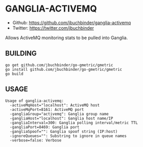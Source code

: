 GANGLIA-ACTIVEMQ
================

 * Github: https://github.com/jbuchbinder/ganglia-activemq
 * Twitter: https://twitter.com/jbuchbinder

Allows ActiveMQ monitoring stats to be pulled into Ganglia.

BUILDING
--------

```
go get github.com/jbuchbinder/go-gmetric/gmetric
go install github.com/jbuchbinder/go-gmetric/gmetric
go build
```

USAGE
-----

```
Usage of ganglia-activemq:
  -activeMqHost="localhost": ActiveMQ host
  -activeMqPort=8161: ActiveMQ port
  -gangliaGroup="activemq": Ganglia group name
  -gangliaHost="localhost": Ganglia host name/IP
  -gangliaInterval=300: Ganglia polling interval/metric TTL
  -gangliaPort=8469: Ganglia port
  -gangliaSpoof="": Ganglia spoof string (IP:host)
  -ignoreQueues="": Substring to ignore in queue names
  -verbose=false: Verbose
```

